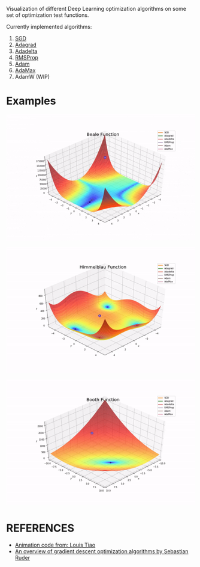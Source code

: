 
Visualization of different Deep Learning optimization algorithms on some set of optimization test functions.

Currently implemented algorithms:

1. [SGD](https://en.wikipedia.org/wiki/Stochastic_gradient_descent)
2. [Adagrad](http://www.jmlr.org/papers/volume12/duchi11a/duchi11a.pdf)
3. [Adadelta](https://arxiv.org/pdf/1212.5701.pdf)
4. [RMSProp](https://www.cs.toronto.edu/~tijmen/csc321/slides/lecture_slides_lec6.pdf)
5. [Adam](https://arxiv.org/pdf/1412.6980.pdf)
6. [AdaMax](https://arxiv.org/pdf/1412.6980.pdf)
7. AdamW (WIP)

# Examples

![](assets/beale3d.gif)

![](assets/himmelblau3d.gif)

![](assets/booth3d.gif)


# REFERENCES

* [Animation code from: Louis Tiao](http://louistiao.me/notes/visualizing-and-animating-optimization-algorithms-with-matplotlib/)
* [An overview of gradient descent optimization algorithms by Sebastian Ruder](https://ruder.io/optimizing-gradient-descent/)